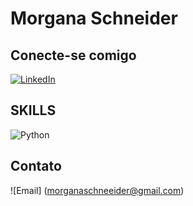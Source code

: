 # Morgana Schneider

## Conecte-se comigo

[![LinkedIn](https://img.shields.io/badge/LinkedIn-000?style=for-the-badge&logo=linkedin&logoColor=0E76A8)](https://www.linkedin.com/in/morganaschneider/)

## SKILLS

![Python](https://img.shields.io/badge/Python-000?style=for-the-badge&logo=python)

## Contato

![Email] (morganaschneeider@gmail.com)
